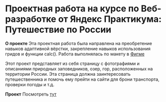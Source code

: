 # Проектная работа на курсе по Веб-разработке от Яндекс Практикума: Путешествие по России

**О проекте**
Эта проектная работа была направлена на преобретение навыков адаптивной вёрстки, закрепление навыков использования гридов и функции calc(). Работа выполнялась по макету в [Фигме](https://www.figma.com/file/5S2WSbEFL6awjVWJ0NWL8Q/Sprint-3_-Russia-_-desktop-mobile?node-id=28503%3A0)

Этот проект представляет из себя страницу с фотографиями и описаниями природных заповедников, озер, гор, расположенных на территории России. Эта страница должна заинтересовать путешественника и помочь ему прейти на сайти для брони транспорта, проверки погоды и т.д.

**Проект**
Посмотреть [тут](https://mariiaarsenteva.github.io/russian-travel/)
